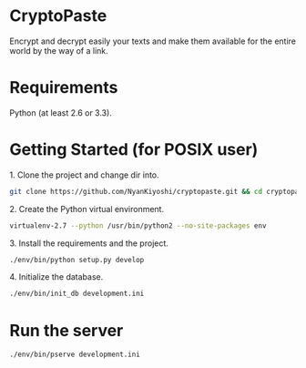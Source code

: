 CryptoPaste
===========
Encrypt and decrypt easily your texts and make them available for the entire world by the way of a link.

Requirements
============
Python (at least 2.6 or 3.3).

Getting Started (for POSIX user)
================================
1\. Clone the project and change dir into.
```bash
git clone https://github.com/NyanKiyoshi/cryptopaste.git && cd cryptopaste
```
2\. Create the Python virtual environment.
```bash
virtualenv-2.7 --python /usr/bin/python2 --no-site-packages env
```
3\. Install the requirements and the project.
```bash
./env/bin/python setup.py develop
```
4\. Initialize the database.
```bash
./env/bin/init_db development.ini
```

Run the server
==============
```bash
./env/bin/pserve development.ini
```

